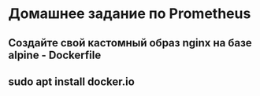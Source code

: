 # Домашнее задание по Prometheus  

## Создайте свой кастомный образ nginx на базе alpine - Dockerfile
## sudo apt  install docker.io
